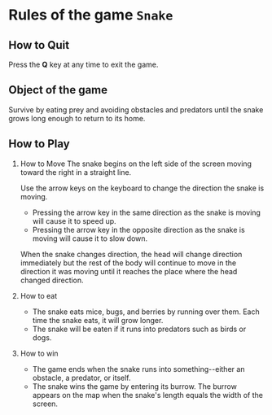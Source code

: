 Rules of the game `Snake`
=========================

## How to Quit
   Press the **Q** key at any time to exit the game.

## Object of the game
   Survive by eating prey and avoiding obstacles and predators until the snake grows long enough to return to its home.

## How to Play
1. How to Move
   The snake begins on the left side of the screen moving toward the right in a straight line.
   
   Use the arrow keys on the keyboard to change the direction the snake is moving.
      - Pressing the arrow key in the same direction as the snake is moving will cause it to speed up.
      - Pressing the arrow key in the opposite direction as the snake is moving will cause it to slow down.
      
   When the snake changes direction, the head will change direction immediately but the rest of the body will continue to move in the direction it was moving until it reaches the place where the head changed direction.
   
2. How to eat
   - The snake eats mice, bugs, and berries by running over them.
   Each time the snake eats, it will grow longer.
   - The snake will be eaten if it runs into predators such as birds or dogs.
   
3. How to win
   - The game ends when the snake runs into something--either an obstacle, a predator, or itself.
   - The snake wins the game by entering its burrow.
   The burrow appears on the map when the snake's length equals the width of the screen.
